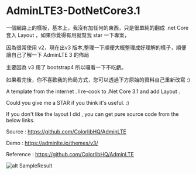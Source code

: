# AdminLTE3-DotNetCore3.1


一個網路上的樣板，基本上，我沒有加任何的東西，只是很單純的翻成 .net Core  套入 Layout ，如果你覺得有用就幫我 star 一下專案，


因為很常使用 v2，現在出v3 版本,整理一下順便大概整理成好理解的樣子，順便讓自己了解一下 AdminLTE 3 的佈局

主要因為 v3 用了 bootstrap4 所以囉看一下不吃虧。

如果看完後，你不喜歡我的佈局方式，您可以透過下方原始的資料自己重新改寫 :)



A template from the internet . I re-cook to .Net Core 3.1 and add Layout .

Could you give me a STAR if you think it's useful. :)

If you don't like the layout I did , you can  get pure source code from the below links.

Source : https://github.com/ColorlibHQ/AdminLTE

Demo : https://adminlte.io/themes/v3/

Reference : https://github.com/ColorlibHQ/AdminLTE

![alt SampleResult](https://i.imgur.com/U7Zcchb.jpg)
